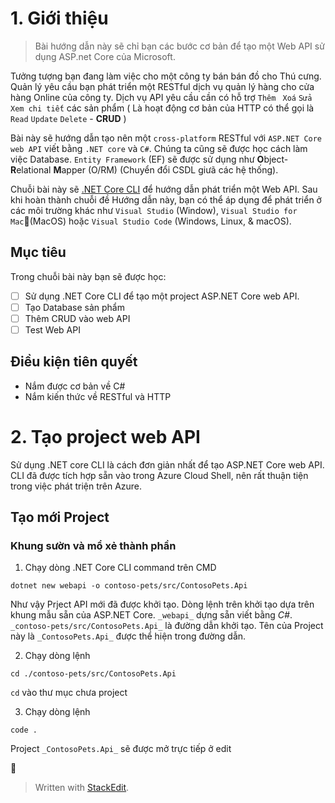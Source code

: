 # 1. Giới thiệu

>Bài hướng dẫn này sẽ chỉ bạn các bước cơ bản để tạo một Web API sử dụng ASP.net Core của Microsoft.
>
Tưởng tượng bạn đang làm việc cho một công ty bán bán đồ cho Thú cưng. Quản lý yêu cầu bạn phát triển một RESTful dịch vụ quản lý hàng cho cửa hàng Online của công ty. Dịch vụ API yêu cầu cần có hỗ trợ `Thêm` ` Xoá` `Sửa` `Xem chi tiết`  các sản phẩm ( Là hoạt động cơ bản của HTTP có thể gọi là `Read` `Update` `Delete` - **CRUD** )

Bài này sẽ hướng dẫn tạo nên một `cross-platform` RESTful với `ASP.NET Core web API` viết bằng `.NET core` và `C#`. Chúng ta cũng sẽ được học cách làm việc Database. `Entity Framework` (EF) sẽ được sử dụng như **O**bject-**R**elational **M**apper (O/RM) (Chuyển đổi CSDL giưã các hệ thống).

Chuỗi bài này sẽ [.NET Core CLI](https://docs.microsoft.com/dotnet/core/tools/) để hướng dẫn phát triển một Web API. Sau khi hoàn thành chuỗi đề Hướng dẫn này, bạn có thể áp dụng để phát triển ở các môi trường khác như `Visual Studio` (Window), `Visual Studio for Mac`(MacOS) hoặc `Visual Studio Code` (Windows, Linux, & macOS).

## Mục tiêu
Trong chuỗi bài này bạn sẽ được học:
- [ ] Sử dụng .NET Core CLI để tạo một project ASP.NET Core web API.
- [ ] Tạo Database sản phẩm
- [ ] Thêm CRUD vào web API
- [ ] Test Web API

## Điều kiện tiên quyết
- Nắm được cơ bản về C#
- Nắm kiến thức về RESTful và HTTP

# 2. Tạo project web API
Sử dụng .NET core CLI là cách đơn giản nhất để tạo ASP.NET Core web API. CLI đã được tích hợp sẵn vào trong Azure Cloud Shell, nên rất thuận tiện trong việc phát triện trên Azure.
## Tạo mới Project
### Khung sườn và mổ xẻ thành phần
1. Chạy dòng .NET Core CLI command trên CMD
```
dotnet new webapi -o contoso-pets/src/ContosoPets.Api
```
Như vậy Prject API mới đã được khởi tạo.
Dòng lệnh trên khởi tạo dựa trên khung mẫu sẵn của ASP.NET Core. `_webapi_` dựng sẵn viết bằng  *C#*. `_contoso-pets/src/ContosoPets.Api_` là đường dẫn khởi tạo. Tên của Project này là `_ContosoPets.Api_` được thể hiện trong đường dẫn.

2. Chạy dòng lệnh
```
cd ./contoso-pets/src/ContosoPets.Api
``` 
`cd` vào thư mục chưa project
 
 3. Chạy dòng lệnh
```
code .
```
Project `_ContosoPets.Api_` sẽ được mở trực tiếp ở edit
 

 


> Written with [StackEdit](https://stackedit.io/).
<!--stackedit_data:
eyJoaXN0b3J5IjpbNzQzMTYxNDQ4LC0xOTAyNTYwMzMzLDI2Mz
k5Mjg2Ml19
-->